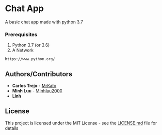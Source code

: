 # Chat App

A basic chat app made with python 3.7

### Prerequisites

1. Python 3.7 (or 3.6)
2. A Network

```
https://www.python.org/
```

## Authors/Contributors

* **Carlos Trejo** - [MrKato](https://github.com/MrKato)
* **Minh Luu** - [Minhluu2000](https://github.com/minhluu2000)
* **Linh**

## License

This project is licensed under the MIT License - see the [LICENSE.md](LICENSE.md) file for details
